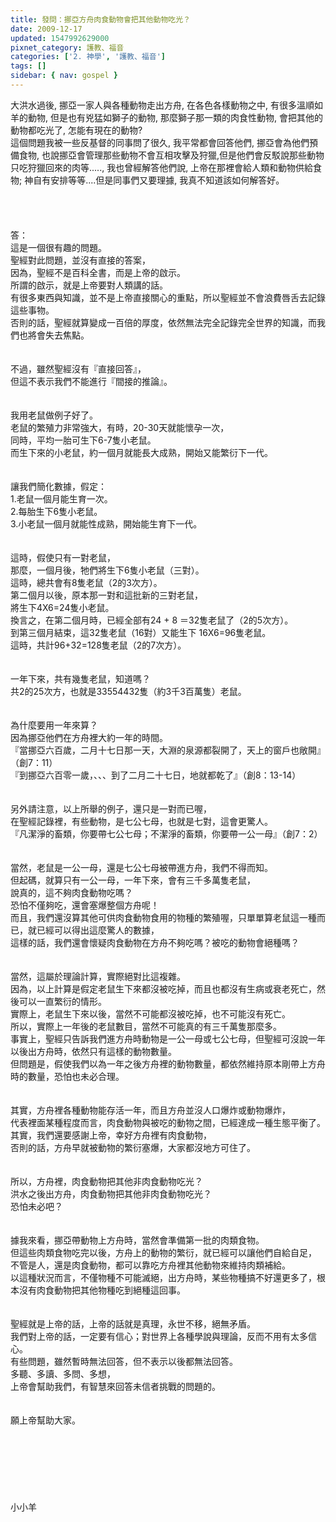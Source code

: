 ```yaml
---
title: 發問：挪亞方舟肉食動物會把其他動物吃光？
date: 2009-12-17
updated: 1547992629000
pixnet_category: 護教、福音
categories: ['2. 神學', '護教、福音']
tags: []
sidebar: { nav: gospel }
---
```


<p>大洪水過後, 挪亞一家人與各種動物走出方舟, 在各色各樣動物之中, 有很多溫順如羊的動物, 但是也有兇猛如獅子的動物, 那麼獅子那一類的肉食性動物, 會把其他的動物都吃光了, 怎能有現在的動物? <br/>這個問題我被一些反基督的同事問了很久, 我平常都會回答他們, 挪亞會為他們預備食物, 也說挪亞會管理那些動物不會互相攻擊及狩獵,但是他們會反駁說那些動物只吃狩獵回來的肉等....., 我也曾經解答他們說, 上帝在那裡會給人類和動物供給食物; 神自有安排等等....但是同事們又要理據, 我真不知道該如何解答好。<br/><!--more--><br/><br/><br/><br/>答：<br/>這是一個很有趣的問題。<br/>聖經對此問題，並沒有直接的答案，<br/>因為，聖經不是百科全書，而是上帝的啟示。<br/>所謂的啟示，就是上帝要對人類講的話。<br/>有很多東西與知識，並不是上帝直接關心的重點，所以聖經並不會浪費唇舌去記錄這些事物。<br/>否則的話，聖經就算變成一百倍的厚度，依然無法完全記錄完全世界的知識，而我們也將會失去焦點。<br/> <br/><br/>不過，雖然聖經沒有『直接回答』，<br/>但這不表示我們不能進行『間接的推論』。<br/> <br/><br/>我用老鼠做例子好了。<br/>老鼠的繁殖力非常強大，有時，20-30天就能懷孕一次，<br/>同時，平均一胎可生下6-7隻小老鼠。<br/>而生下來的小老鼠，約一個月就能長大成熟，開始又能繁衍下一代。<br/> <br/><br/>讓我們簡化數據，假定：<br/>1.老鼠一個月能生育一次。<br/>2.每胎生下6隻小老鼠。<br/>3.小老鼠一個月就能性成熟，開始能生育下一代。<br/> <br/><br/>這時，假使只有一對老鼠，<br/>那麼，一個月後，牠們將生下6隻小老鼠（三對）。<br/>這時，總共會有8隻老鼠（2的3次方）。<br/>第二個月以後，原本那一對和這批新的三對老鼠，<br/>將生下4X6=24隻小老鼠。<br/>換言之，在第二個月時，已經全部有24 + 8 ＝32隻老鼠了（2的5次方）。<br/>到第三個月結束，這32隻老鼠（16對）又能生下 16X6=96隻老鼠。<br/>這時，共計96+32=128隻老鼠（2的7次方）。<br/> <br/><br/>一年下來，共有幾隻老鼠，知道嗎？<br/>共2的25次方，也就是33554432隻（約3千3百萬隻）老鼠。<br/><br/><br/>為什麼要用一年來算？<br/>因為挪亞他們在方舟裡大約一年的時間。<br/>『當挪亞六百歲，二月十七日那一天，大淵的泉源都裂開了，天上的窗戶也敞開』（創7：11）<br/>『到挪亞六百零一歲，、、、到了二月二十七日，地就都乾了』（創8：13-14）<br/> <br/><br/>另外請注意，以上所舉的例子，還只是一對而已喔，<br/>在聖經記錄裡，有些動物，是七公七母，也就是七對，這會更驚人。<br/>『凡潔淨的畜類，你要帶七公七母；不潔淨的畜類，你要帶一公一母』（創7：2）<br/> <br/><br/>當然，老鼠是一公一母，還是七公七母被帶進方舟，我們不得而知。<br/>但起碼，就算只有一公一母，一年下來，會有三千多萬隻老鼠，<br/>說真的，這不夠肉食動物吃嗎？<br/>恐怕不僅夠吃，還會塞爆整個方舟呢！<br/>而且，我們還沒算其他可供肉食動物食用的物種的繁殖喔，只單單算老鼠這一種而已，就已經可以得出這麼驚人的數據，<br/>這樣的話，我們還會懷疑肉食動物在方舟不夠吃嗎？被吃的動物會絕種嗎？<br/><br/> <br/>當然，這屬於理論計算，實際絕對比這複雜。<br/>因為，以上計算是假定老鼠生下來都沒被吃掉，而且也都沒有生病或衰老死亡，然後可以一直繁衍的情形。<br/>實際上，老鼠生下來以後，當然不可能都沒被吃掉，也不可能沒有死亡。<br/>所以，實際上一年後的老鼠數目，當然不可能真的有三千萬隻那麼多。<br/>事實上，聖經只告訴我們進方舟時動物是一公一母或七公七母，但聖經可沒說一年以後出方舟時，依然只有這樣的動物數量。<br/>但問題是，假使我們以為一年之後方舟裡的動物數量，都依然維持原本剛帶上方舟時的數量，恐怕也未必合理。<br/> <br/><br/>其實，方舟裡各種動物能存活一年，而且方舟並沒人口爆炸或動物爆炸，<br/>代表裡面某種程度而言，肉食動物與被吃的動物之間，已經達成一種生態平衡了。<br/>其實，我們還要感謝上帝，幸好方舟裡有肉食動物，<br/>否則的話，方舟早就被動物的繁衍塞爆，大家都沒地方可住了。<br/> <br/><br/>所以，方舟裡，肉食動物把其他非肉食動物吃光？<br/>洪水之後出方舟，肉食動物把其他非肉食動物吃光？<br/>恐怕未必吧？<br/> <br/><br/>據我來看，挪亞帶動物上方舟時，當然會準備第一批的肉類食物。<br/>但這些肉類食物吃完以後，方舟上的動物的繁衍，就已經可以讓他們自給自足，<br/>不管是人，還是肉食動物，都可以靠吃方舟裡其他動物來維持肉類補給。<br/>以這種狀況而言，不僅物種不可能滅絕，出方舟時，某些物種搞不好還更多了，根本沒有肉食動物把其他物種吃到絕種這回事。<br/><br/><br/>聖經就是上帝的話，上帝的話就是真理，永世不移，絕無矛盾。<br/>我們對上帝的話，一定要有信心；對世界上各種學說與理論，反而不用有太多信心。<br/>有些問題，雖然暫時無法回答，但不表示以後都無法回答。<br/>多聽、多讀、多問、多想，<br/>上帝會幫助我們，有智慧來回答未信者挑戰的問題的。<br/><br/><br/>願上帝幫助大家。<br/><br/><br/><br/><br/><br/><br/><br/>小小羊</p>